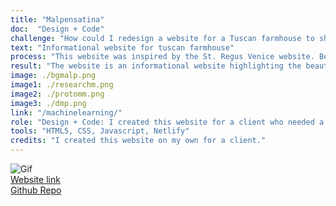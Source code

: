 ```yaml
---
title: "Malpensatina"
doc:  "Design + Code"
challenge: "How could I redesign a website for a Tuscan farmhouse to showcase its beauty for future guests?"
text: "Informational website for tuscan farmhouse"
process: "This website was inspired by the St. Regus Venice website. Below are the Figma mockups of both mobile and desktop that were approved by the client before development. I learned a lot about website performance to get the final loading speed to 3s. This is why for my portfolio I decided to build with Gatbsy."
result: "The website is an informational website highlighting the beauty of a farmhouse in Tuscany, Italy. It also includes essential logistics and downloads. I created custom graphic design to give the website a unique and warm feel. I also designed a 15 page welcome packet to send to guests upon booking with all details about the house and area."
image: ./bgmalp.png
image1: ./researchm.png
image2: ./protomm.png
image3: ./dmp.png
link: "/machinelearning/"
role: "Design + Code: I created this website for a client who needed a redesign of their vacation rental website (UX and graphic design, development and SEO)"
tools: "HTML5, CSS, Javascript, Netlify"
credits: "I created this website on my own for a client."
---
```


![Gif](malpensatina.gif)
<br>
[Website link](https://www.lamalpensatina.com "www.lamalpensatina.com")
<br>
[Github Repo](https://github.com/meghanmartin995/malpensatina_website "https://github.com/meghanmartin995/malpensatina_website")




